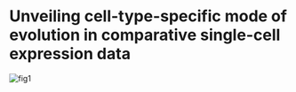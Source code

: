 # Unveiling cell-type-specific mode of evolution in comparative single-cell expression data
![fig1](https://github.com/user-attachments/assets/8cb69e0a-2ea7-45f9-ad92-08aab585140a)
